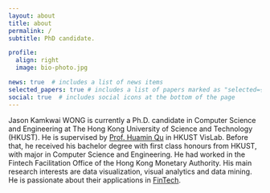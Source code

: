 ```yaml
---
layout: about
title: about
permalink: /
subtitle: PhD candidate.

profile:
  align: right
  image: bio-photo.jpg

news: true  # includes a list of news items
selected_papers: true # includes a list of papers marked as "selected={true}"
social: true  # includes social icons at the bottom of the page
---
```


Jason Kamkwai WONG is currently a Ph.D. candidate in Computer Science and Engineering at The Hong Kong University of Science and Technology (HKUST). He is supervised by [Prof. Huamin Qu](http://huamin.org/) in HKUST VisLab. Before that, he received his bachelor degree with first class honours from HKUST, with major in Computer Science and Engineering. He had worked in the Fintech Facilitation Office of the Hong Kong Monetary Authority. His main research interests are data visualization, visual analytics and data mining. He is passionate about their applications in [FinTech](http://vis.cse.ust.hk/groups/finvis/).